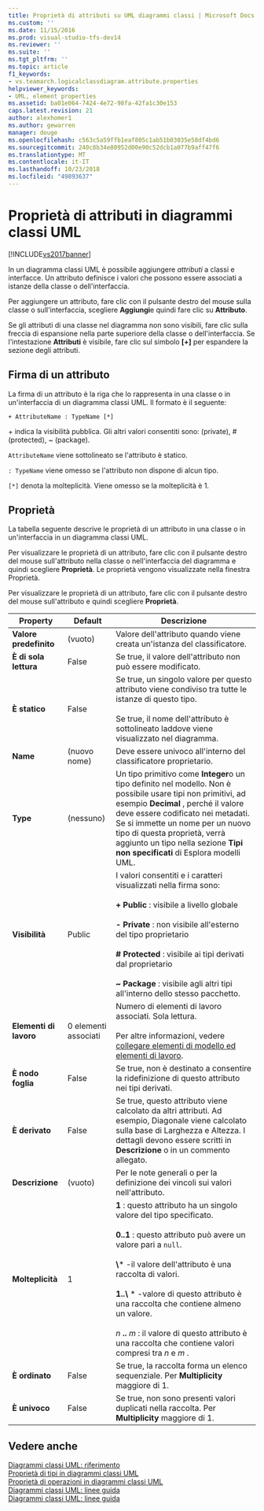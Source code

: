 ```yaml
---
title: Proprietà di attributi su UML diagrammi classi | Microsoft Docs
ms.custom: ''
ms.date: 11/15/2016
ms.prod: visual-studio-tfs-dev14
ms.reviewer: ''
ms.suite: ''
ms.tgt_pltfrm: ''
ms.topic: article
f1_keywords:
- vs.teamarch.logicalclassdiagram.attribute.properties
helpviewer_keywords:
- UML, element properties
ms.assetid: ba01e064-7424-4e72-98fa-42fa1c30e153
caps.latest.revision: 21
author: alexhomer1
ms.author: gewarren
manager: douge
ms.openlocfilehash: c563c5a59ffb1eaf805c1ab51b03035e58df4bd6
ms.sourcegitcommit: 240c8b34e80952d00e90c52dcb1a077b9aff47f6
ms.translationtype: MT
ms.contentlocale: it-IT
ms.lasthandoff: 10/23/2018
ms.locfileid: "49893637"
---
```

# <a name="properties-of-attributes-on-uml-class-diagrams"></a>Proprietà di attributi in diagrammi classi UML
[!INCLUDE[vs2017banner](../includes/vs2017banner.md)]

In un diagramma classi UML è possibile aggiungere *attributi* a classi e interfacce. Un attributo definisce i valori che possono essere associati a istanze della classe o dell'interfaccia.  

 Per aggiungere un attributo, fare clic con il pulsante destro del mouse sulla classe o sull'interfaccia, scegliere **Aggiungi**e quindi fare clic su **Attributo**.  

 Se gli attributi di una classe nel diagramma non sono visibili, fare clic sulla freccia di espansione nella parte superiore della classe o dell'interfaccia. Se l'intestazione **Attributi** è visibile, fare clic sul simbolo **[+]** per espandere la sezione degli attributi.  

## <a name="signature-of-an-attribute"></a>Firma di un attributo  
 La firma di un attributo è la riga che lo rappresenta in una classe o in un'interfaccia di un diagramma classi UML. Il formato è il seguente:  

```  
+ AttributeName : TypeName [*]  
```  

 \+ indica la visibilità pubblica. Gli altri valori consentiti sono: (private), # (protected), ~ (package).  

 `AttributeName` viene sottolineato se l'attributo è statico.  

 `: TypeName` viene omesso se l'attributo non dispone di alcun tipo.  

 `[*]` denota la molteplicità. Viene omesso se la molteplicità è 1.  

## <a name="properties"></a>Proprietà  
 La tabella seguente descrive le proprietà di un attributo in una classe o in un'interfaccia in un diagramma classi UML.  

 Per visualizzare le proprietà di un attributo, fare clic con il pulsante destro del mouse sull'attributo nella classe o nell'interfaccia del diagramma e quindi scegliere **Proprietà**. Le proprietà vengono visualizzate nella finestra Proprietà.  

 Per visualizzare le proprietà di un attributo, fare clic con il pulsante destro del mouse sull'attributo e quindi scegliere **Proprietà**.  


|   **Property**    | **Default**  |                                                                                                                                                                                                         Descrizione                                                                                                                                                                                                          |
|-------------------|--------------|------------------------------------------------------------------------------------------------------------------------------------------------------------------------------------------------------------------------------------------------------------------------------------------------------------------------------------------------------------------------------------------------------------------------------|
| **Valore predefinito** |   (vuoto)    |                                                                                                                                                                               Valore dell'attributo quando viene creata un'istanza del classificatore.                                                                                                                                                                                |
| **È di sola lettura**  |    False     |                                                                                                                                                                                    Se true, il valore dell'attributo non può essere modificato.                                                                                                                                                                                    |
|   **È statico**   |    False     |                                                                                                                    Se true, un singolo valore per questo attributo viene condiviso tra tutte le istanze di questo tipo.<br /><br /> Se true, il nome dell'attributo è sottolineato laddove viene visualizzato nel diagramma.                                                                                                                    |
|     **Name**      | (nuovo nome) |                                                                                                                                                                                        Deve essere univoco all'interno del classificatore proprietario.                                                                                                                                                                                        |
|     **Type**      |    (nessuno)    |                                                Un tipo primitivo come **Integer**o un tipo definito nel modello. Non è possibile usare tipi non primitivi, ad esempio **Decimal** , perché il valore deve essere codificato nei metadati. Se si immette un nome per un nuovo tipo di questa proprietà, verrà aggiunto un tipo nella sezione **Tipi non specificati** di Esplora modelli UML.                                                 |
|  **Visibilità**   |    Public    |                                     I valori consentiti e i caratteri visualizzati nella firma sono:<br /><br /> **+ Public** : visibile a livello globale<br /><br /> **- Private** : non visibile all'esterno del tipo proprietario<br /><br /> **# Protected** : visibile ai tipi derivati dal proprietario<br /><br /> **~ Package** : visibile agli altri tipi all'interno dello stesso pacchetto.                                      |
|  **Elementi di lavoro**   | 0 elementi associati |                                                                                                                          Numero di elementi di lavoro associati. Sola lettura.<br /><br /> Per altre informazioni, vedere [collegare elementi di modello ed elementi di lavoro](../modeling/link-model-elements-and-work-items.md).                                                                                                                           |
|    **È nodo foglia**    |    False     |                                                                                                                                                                    Se true, non è destinato a consentire la ridefinizione di questo attributo nei tipi derivati.                                                                                                                                                                     |
|  **È derivato**   |    False     |                                                                                                              Se true, questo attributo viene calcolato da altri attributi. Ad esempio, Diagonale viene calcolato sulla base di Larghezza e Altezza. I dettagli devono essere scritti in **Descrizione** o in un commento allegato.                                                                                                              |
|  **Descrizione**  |   (vuoto)    |                                                                                                                                                                        Per le note generali o per la definizione dei vincoli sui valori nell'attributo.                                                                                                                                                                        |
| **Molteplicità**  |      1       | **1** : questo attributo ha un singolo valore del tipo specificato.<br /><br /> **0..1** : questo attributo può avere un valore pari a `null`.<br /><br /> **\\**\* -il valore dell'attributo è una raccolta di valori.<br /><br /> **1..\\**  \* -valore di questo attributo è una raccolta che contiene almeno un valore.<br /><br /> *n* **..** *m* : il valore di questo attributo è una raccolta che contiene valori compresi tra *n* e *m* . |
|  **È ordinato**   |    False     |                                                                                                                                                                    Se true, la raccolta forma un elenco sequenziale. Per **Multiplicity** maggiore di 1.                                                                                                                                                                     |
|   **È univoco**   |    False     |                                                                                                                                                                Se true, non sono presenti valori duplicati nella raccolta. Per **Multiplicity** maggiore di 1.                                                                                                                                                                |

## <a name="see-also"></a>Vedere anche  
 [Diagrammi classi UML: riferimento](../modeling/uml-class-diagrams-reference.md)   
 [Proprietà di tipi in diagrammi classi UML](../modeling/properties-of-types-on-uml-class-diagrams.md)   
 [Proprietà di operazioni in diagrammi classi UML](../modeling/properties-of-operations-on-uml-class-diagrams.md)   
 [Diagrammi classi UML: linee guida](../modeling/uml-class-diagrams-guidelines.md)   
 [Diagrammi classi UML: linee guida](../modeling/uml-class-diagrams-guidelines.md)



